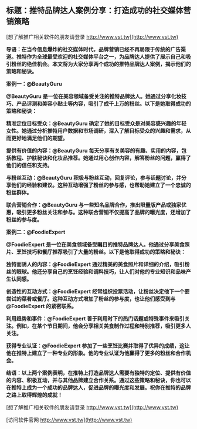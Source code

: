 ## **标题：推特品牌达人案例分享：打造成功的社交媒体营销策略**

[想了解推广相关软件的朋友请登录 http://www.vst.tw](http://www.vst.tw)

**导语：在当今信息爆炸的社交媒体时代，品牌营销已经不再局限于传统的广告渠道。推特作为全球最受欢迎的社交媒体平台之一，为品牌达人提供了展示自己和吸引粉丝的绝佳机会。本文将为大家分享两个成功的推特品牌达人案例，揭示他们的策略和秘诀。**

**案例一：@BeautyGuru**

**@BeautyGuru 是一位在美容领域备受关注的推特品牌达人。她通过分享化妆技巧、产品评测和美容小贴士等内容，吸引了成千上万的粉丝。以下是她取得成功的策略和秘诀：**

**精准定位目标受众：@BeautyGuru 确定了她的目标受众是对美容感兴趣的年轻女性。她通过分析推特用户数据和市场调研，深入了解目标受众的兴趣和需求，从而更好地满足他们的期望。**

**提供有价值的内容：@BeautyGuru 每天分享有关美容的有趣、实用的内容，包括教程、护肤秘诀和化妆品推荐。她通过用心创作内容，解答粉丝的问题，赢得了他们的信任和支持。**

**与粉丝互动：@BeautyGuru 积极与粉丝互动，回复评论，参与话题讨论，并分享他们的经验和建议。这种互动增强了粉丝的参与感，也帮助她建立了一个忠诚的粉丝群体。**

**联合营销合作：@BeautyGuru 与一些知名品牌合作，推出限量版产品或独家优惠，吸引更多粉丝关注和参与。这种联合营销不仅提高了品牌的曝光度，还增加了粉丝的参与度。**

**案例二：@FoodieExpert**

**@FoodieExpert 是一位在美食领域备受瞩目的推特品牌达人。他通过分享美食照片、烹饪技巧和餐厅推荐吸引了大量的粉丝。以下是他取得成功的策略和秘诀：**

**独特而诱人的内容：@FoodieExpert 通过精美的美食照片和详细的介绍，吸引粉丝的眼球。他还分享自己的烹饪经验和调料技巧，让人们对他的专业知识和品味产生认同感。**

**创造性的互动方式：@FoodieExpert 经常组织投票活动，让粉丝决定他下一个要尝试的菜肴或餐厅。这种互动方式增加了粉丝的参与度，也让他们感受到与 @FoodieExpert 的紧密联系。**

**利用趋势和事件：@FoodieExpert 善于利用时下的热门话题或特殊事件来吸引关注。例如，在某个节日期间，他会分享相关美食制作过程和特别推荐，吸引更多人关注。**

**获得专业认证：@FoodieExpert 参加了一些烹饪比赛并取得了优异的成绩，这让他在推特上建立了一种专业的形象。他的专业认证为他赢得了更多的粉丝和合作机会。**

**结语：以上两个案例表明，在推特上打造品牌达人需要有独特的定位、提供有价值的内容、积极互动，并与其他品牌建立合作关系。通过这些策略和秘诀，你也可以在推特上成为一个成功的品牌达人，促进品牌的曝光度和发展。祝你在推特的品牌之路上取得辉煌的成就！**

[想了解推广相关软件的朋友请登录 http://www.vst.tw](http://www.vst.tw)


[访问软件官网 http://www.vst.tw](http://www.vst.tw)
